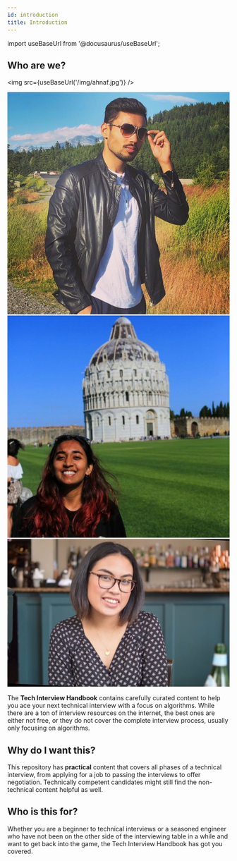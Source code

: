 ```yaml
---
id: introduction
title: Introduction
---
```

import useBaseUrl from '@docusaurus/useBaseUrl';

## Who are we?


<img src={useBaseUrl('/img/ahnaf.jpg')} />

![Ahnaf](../website/static/img/ahnaf.jpg "Ahnaf")
![Aishwarya](../website/static/img/aish.jpg "Aishwarya")
![Vanessa](../website/static/img/vanessa.jpg "Vanessa")



The **Tech Interview Handbook** contains carefully curated content to help you ace your next technical interview with a focus on algorithms. While there are a ton of interview resources on the internet, the best ones are either not free, or they do not cover the complete interview process, usually only focusing on algorithms.

## Why do I want this?

This repository has **practical** content that covers all phases of a technical interview, from applying for a job to passing the interviews to offer negotiation. Technically competent candidates might still find the non-technical content helpful as well.

## Who is this for?

Whether you are a beginner to technical interviews or a seasoned engineer who have not been on the other side of the interviewing table in a while and want to get back into the game, the Tech Interview Handbook has got you covered.
